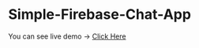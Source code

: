 # Simple-Firebase-Chat-App

You can see live demo -> [Click Here](https://david-babunashvili.github.io/Simple-Firebase-Chat-App/public)
